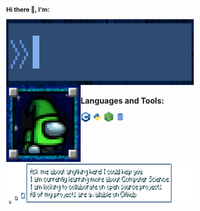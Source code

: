 ### Hi there 👋, I'm:

<img align="center" src="Assets/Titles/LoneHandymanTitle.gif" width="935" height="176" />

<div align="center">
<img align="left" src="Assets/Profile/ProfilePhotoPixelated.gif" width="200" height="206" />
<img align="right" src="Assets/Descriptions/AboutMe.png" width="720" height="118" />
</div>

## Languages and Tools:

<code><img height="27" src="https://raw.githubusercontent.com/github/explore/80688e429a7d4ef2fca1e82350fe8e3517d3494d/topics/cpp/cpp.png" alt="cpp"></code>
<code><img height="27" src="https://raw.githubusercontent.com/github/explore/80688e429a7d4ef2fca1e82350fe8e3517d3494d/topics/python/python.png" alt="python"></code>
<code><img height="27" src="https://raw.githubusercontent.com/github/explore/80688e429a7d4ef2fca1e82350fe8e3517d3494d/topics/nodejs/nodejs.png" alt="nodejs"></code>
<code><img height="27" src="https://raw.githubusercontent.com/github/explore/80688e429a7d4ef2fca1e82350fe8e3517d3494d/topics/sql/sql.png" alt="sql"></code>
